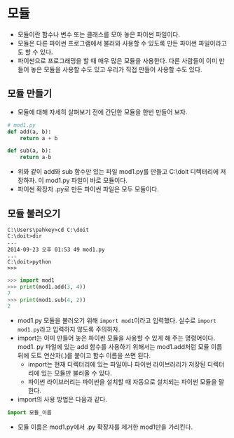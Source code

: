 # 모듈
- 모듈이란 함수나 변수 또는 클래스를 모아 놓은 파이썬 파일이다.
- 모듈은 다른 파이썬 프로그램에서 불러와 사용할 수 있도록 만든 파이썬 파일이라고도 할 수 있다.
- 파이썬으로 프로그래밍을 할 때 매우 많은 모듈을 사용한다. 다른 사람들이 이미 만들어 놓은 모듈을 사용할 수도 있고 우리가 직접 만들어 사용할 수도 있다. 

## 모듈 만들기

- 모듈에 대해 자세히 살펴보기 전에 간단한 모듈을 한번 만들어 보자.

```python
# mod1.py
def add(a, b):
    return a + b

def sub(a, b): 
    return a-b
```

- 위와 같이 add와 sub 함수만 있는 파일 mod1.py를 만들고 C:\doit 디렉터리에 저장하자. 이 mod1.py 파일이 바로 모듈이다.
- 파이썬 확장자 .py로 만든 파이썬 파일은 모두 모듈이다.

## 모듈 불러오기

```
C:\Users\pahkey>cd C:\doit
C:\doit>dir
...
2014-09-23 오후 01:53 49 mod1.py
...
C:\doit>python
>>> 
```

```python
>>> import mod1
>>> print(mod1.add(3, 4))
7
>>> print(mod1.sub(4, 2))
2
```

- mod1.py 모듈을 불러오기 위해 <code>import mod1</code>이라고 입력했다. 실수로 <code>import mod1.py</code>라고 입력하지 않도록 주의하자.
- import는 이미 만들어 놓은 파이썬 모듈을 사용할 수 있게 해 주는 명령어이다. mod1. py 파일에 있는 add 함수를 사용하기 위해서는 mod1.add처럼 모듈 이름 뒤에 도트 연산자(.)를 붙이고 함수 이름을 쓰면 된다.
  - import는 현재 디렉터리에 있는 파일이나 파이썬 라이브러리가 저장된 디렉터리에 있는 모듈만 불러올 수 있다.
  - 파이썬 라이브러리는 파이썬을 설치할 때 자동으로 설치되는 파이썬 모듈을 말한다.
- import의 사용 방법은 다음과 같다.

```python
import 모듈_이름
```

- 모듈 이름은 mod1.py에서 .py 확장자를 제거한 mod1만을 가리킨다.